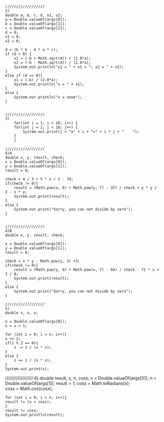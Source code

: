 	//////////////////
	2)
	double a, b, c, d, x1, x2;
	a = Double.valueOf(args[0]);
	b = Double.valueOf(args[1]);
	c = Double.valueOf(args[2]);
	d = 0;
	x1 = 0;
	x2 = 0;

	d = (b * b - 4 * a * c);
	if (d > 0) {
		x1 = (-b + Math.sqrt(d)) / (2.0*a); 
		x2 = (-b - Math.sqrt(d)) / (2.0*a);
		System.out.println("x1 = " + x1 + "; x2 = " + x2);
	} 
	else if (d == 0){
		x1 = (-b) / (2.0*a);
		System.out.println("x = " + x1);	
	} 
	else {
		System.out.println("x = none");	
	}
	
	
	//////////////////
	3)
		for(int i = 1; i < 10; i++) {
		for(int j = 1; j < 10; j++) {
			System.out.print(j + "x" + i + "=" + i * j + "    "); 
		}
		}
		
	//////////////////
	4)A
	double x, y, result, check;
	x = Double.valueOf(args[0]);
	y = Double.valueOf(args[1]);
	result = 0;

	check = 4 / 3 + 5 * x / 2 - 74;
	if(check != 0){
		result = (Math.pow(x, 6) + Math.pow(y, 7) - 37) / check + y * y / 2 - x * y;
		System.out.print(result);
	}
	else {
		System.out.print("Sorry, you can not divide by zero");
	}
	
	
	//////////////////
	4)B
	double x, y, result, check;

	x = Double.valueOf(args[0]);
	y = Double.valueOf(args[1]);
	result = 0;

	check = x * y - Math.pow(y, 3) +3;
	if(check != 0){
		result = (Math.pow(y, 6) + Math.pow(x, 7) - 64) / check - 72 * x + 1 / 8;
		System.out.print(result);
	}
	else {
		System.out.print("Sorry, you can not divide by zero");
	}
	
	//////////////////
	5)
	double s, n, x;

	n = Double.valueOf(args[0]);
	s = x = 1;        

	for (int i = 0; i < n; i++){
	x += 2;
	if(i % 2 == 0){
		s -= 1 / (x * x);
	}
	else {
		s += 1 / (x * x);
	}
	System.out.print(s);


//////////////////
6)
double result, x, n, cosx;
x = Double.valueOf(args[0]);
 	n = Double.valueOf(args[1]);
 	result = 1;
 	cosx = Math.toRadians(x);	
 	cosx = Math.cos(cosx);
	
	for (int i = 0; i < n; i++){
 	result *= (x + cosx);
	}
 	result *= cosx;
 	System.out.println(result);
